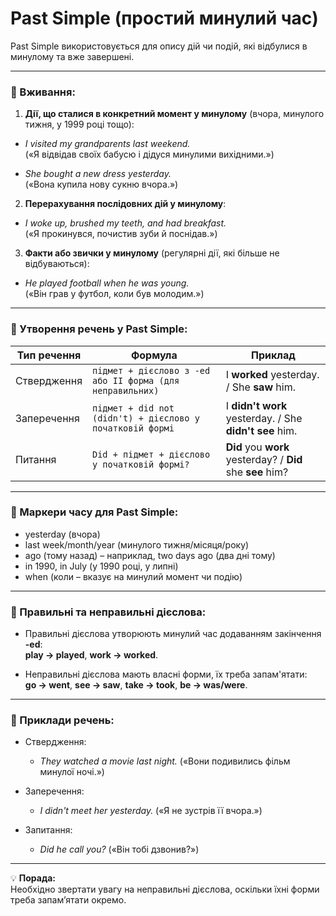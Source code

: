 ﻿# Past Simple (простий минулий час)

Past Simple використовується для опису дій чи подій, які відбулися в минулому та вже завершені.

---

### 🔸 Вживання:

1. **Дії, що сталися в конкретний момент у минулому** (вчора, минулого тижня, у 1999 році тощо):

- *I visited my grandparents last weekend.*  
  («Я відвідав своїх бабусю і дідуся минулими вихідними.»)

- *She bought a new dress yesterday.*  
  («Вона купила нову сукню вчора.»)

2. **Перерахування послідовних дій у минулому**:

- *I woke up, brushed my teeth, and had breakfast.*  
  («Я прокинувся, почистив зуби й поснідав.»)

3. **Факти або звички у минулому** (регулярні дії, які більше не відбуваються):

- *He played football when he was young.*  
  («Він грав у футбол, коли був молодим.»)

---

### 🔸 Утворення речень у Past Simple:

| Тип речення | Формула | Приклад |
|-------------|---------|---------|
| Ствердження | `підмет + дієслово з -ed або II форма (для неправильних)` | I **worked** yesterday. / She **saw** him. |
| Заперечення | `підмет + did not (didn't) + дієслово у початковій формі` | I **didn't work** yesterday. / She **didn't see** him. |
| Питання     | `Did + підмет + дієслово у початковій формі?` | **Did** you **work** yesterday? / **Did** she **see** him? |

---

### 🔸 Маркери часу для Past Simple:

- yesterday (вчора)
- last week/month/year (минулого тижня/місяця/року)
- ago (тому назад) – наприклад, two days ago (два дні тому)
- in 1990, in July (у 1990 році, у липні)
- when (коли – вказує на минулий момент чи подію)

---

### 🔸 Правильні та неправильні дієслова:

- Правильні дієслова утворюють минулий час додаванням закінчення **-ed**:  
  **play → played**, **work → worked**.

- Неправильні дієслова мають власні форми, їх треба запам'ятати:  
  **go → went**, **see → saw**, **take → took**, **be → was/were**.

---

### 📌 Приклади речень:

- Ствердження:
  - *They watched a movie last night.* («Вони подивились фільм минулої ночі.»)

- Заперечення:
  - *I didn't meet her yesterday.* («Я не зустрів її вчора.»)

- Запитання:
  - *Did he call you?* («Він тобі дзвонив?»)

---

💡 **Порада:**  
Необхідно звертати увагу на неправильні дієслова, оскільки їхні форми треба запам’ятати окремо.